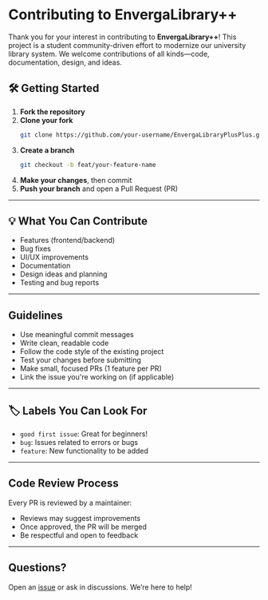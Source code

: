 
# Contributing to EnvergaLibrary++

Thank you for your interest in contributing to **EnvergaLibrary++**! This project is a student community-driven effort to modernize our university library system. We welcome contributions of all kinds—code, documentation, design, and ideas.

## 🛠 Getting Started

1. **Fork the repository**
2. **Clone your fork**  
   ```bash
   git clone https://github.com/your-username/EnvergaLibraryPlusPlus.git
   ```
3. **Create a branch**  
   ```bash
   git checkout -b feat/your-feature-name
   ```
4. **Make your changes**, then commit
5. **Push your branch** and open a Pull Request (PR)

---

## 💡 What You Can Contribute

- Features (frontend/backend)
- Bug fixes
- UI/UX improvements
- Documentation
- Design ideas and planning
- Testing and bug reports

---

## Guidelines

- Use meaningful commit messages
- Write clean, readable code
- Follow the code style of the existing project
- Test your changes before submitting
- Make small, focused PRs (1 feature per PR)
- Link the issue you're working on (if applicable)

---

## 🏷 Labels You Can Look For

- `good first issue`: Great for beginners!
- `bug`: Issues related to errors or bugs
- `feature`: New functionality to be added

---

## Code Review Process

Every PR is reviewed by a maintainer:
- Reviews may suggest improvements
- Once approved, the PR will be merged
- Be respectful and open to feedback

---

## Questions?
Open an [issue](https://github.com/your-org/EnvergaLibraryPlusPlus/issues) or ask in discussions. We’re here to help!
